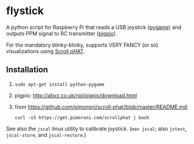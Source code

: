 # flystick

A python script for Raspberry Pi that reads a USB joystick
([pygame](http://www.pygame.org/)) and outputs PPM signal to RC transmitter
([pigpio](http://abyz.co.uk/rpi/pigpio/python.html)).

For the mandatory blinky-blinky, supports VERY FANCY (or so) visualizations
using [Scroll pHAT](https://github.com/pimoroni/scroll-phat).

## Installation

1. `sudo apt-get install python-pygame`
1. pigpio: http://abyz.co.uk/rpi/pigpio/download.html
1. from https://github.com/pimoroni/scroll-phat/blob/master/README.md:

   `curl -sS https://get.pimoroni.com/scrollphat | bash`

See also the `jscal` linux utility to calibrate joystick. (`man jscal`;
also `jstest`, `jscal-store`, and `jscal-restore`.)
